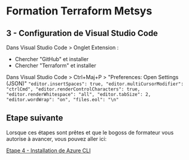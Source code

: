 # Formation Terraform Metsys

  

## 3 - Configuration de Visual Studio Code

Dans Visual Studio Code > Onglet Extension :
 - Chercher "GitHub" et installer
 - Chercher "Terraform" et installer

Dans Visual Studio Code > Ctrl+Maj+P > "Preferences: Open Settings (JSON)"
`"editor.insertSpaces": true,
"editor.multiCursorModifier": "ctrlCmd",
"editor.renderControlCharacters": true,
"editor.renderWhitespace": "all",
"editor.tabSize": 2,
"editor.wordWrap": "on",
"files.eol": "\n"`

## Etape suivante
Lorsque ces étapes sont prêtes et que le bogoss de formateur vous autorise à avancer, vous pouvez aller ici:

[Etape 4 - Installation de Azure CLI](https://github.com/HeuScripts/Formation/tree/main/Etape-4)